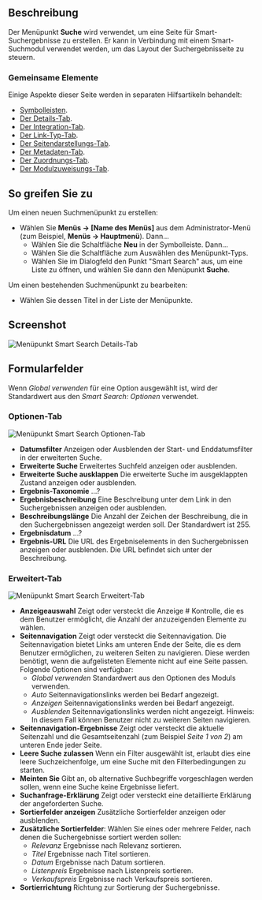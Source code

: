<!-- Filename: Help4.x:Menu_Item:_Search / Display title: Suche -->

## Beschreibung

Der Menüpunkt **Suche** wird verwendet, um eine Seite für Smart-Suchergebnisse zu erstellen. Er kann in Verbindung mit einem Smart-Suchmodul verwendet werden, um das Layout der Suchergebnisseite zu steuern.

### Gemeinsame Elemente

Einige Aspekte dieser Seite werden in separaten Hilfsartikeln behandelt:

* [Symbolleisten](jdocmanual?article=help/common-elements/toolbars).
* [Der Details-Tab](jdocmanual?article=help/menu-items-common/menu-item-details).
* [Der Integration-Tab](jdocmanual?article=help/menu-items-common/menu-item-integration).
* [Der Link-Typ-Tab](jdocmanual?article=help/menu-items-common/menu-item-link-type).
* [Der Seitendarstellungs-Tab](jdocmanual?article=help/menu-items-common/menu-item-page-display).
* [Der Metadaten-Tab](jdocmanual?article=help/menu-items-common/menu-item-metadata).
* [Der Zuordnungs-Tab](jdocmanual?article=help/common-elements/edit-associations).
* [Der Modulzuweisungs-Tab](jdocmanual?article=help/menu-items-common/menu-item-module-assignment).

## So greifen Sie zu

Um einen neuen Suchmenüpunkt zu erstellen:

- Wählen Sie **Menüs → \[Name des Menüs\]** aus dem Administrator-Menü (zum Beispiel, **Menüs → Hauptmenü**). Dann...
  - Wählen Sie die Schaltfläche **Neu** in der Symbolleiste. Dann...
  - Wählen Sie die Schaltfläche zum Auswählen des Menüpunkt-Typs.
  - Wählen Sie im Dialogfeld den Punkt "Smart Search" aus, um eine Liste zu öffnen, und wählen Sie dann den Menüpunkt **Suche**.

Um einen bestehenden Suchmenüpunkt zu bearbeiten:

- Wählen Sie dessen Titel in der Liste der Menüpunkte.

## Screenshot

![Menüpunkt Smart Search Details-Tab](../../../de/images/menu-items/smart-search-search-details-tab.png)

## Formularfelder

Wenn *Global verwenden* für eine Option ausgewählt ist, wird der Standardwert aus den *Smart Search: Optionen* verwendet.

### Optionen-Tab

![Menüpunkt Smart Search Optionen-Tab](../../../de/images/menu-items/smart-search-search-options-tab.png)

- **Datumsfilter** Anzeigen oder Ausblenden der Start- und Enddatumsfilter in der erweiterten Suche.
- **Erweiterte Suche** Erweitertes Suchfeld anzeigen oder ausblenden.
- **Erweiterte Suche ausklappen** Die erweiterte Suche im ausgeklappten Zustand anzeigen oder ausblenden.
- **Ergebnis-Taxonomie** ...?
- **Ergebnisbeschreibung** Eine Beschreibung unter dem Link in den Suchergebnissen anzeigen oder ausblenden.
- **Beschreibungslänge** Die Anzahl der Zeichen der Beschreibung, die in den Suchergebnissen angezeigt werden soll. Der Standardwert ist 255.
- **Ergebnisdatum** ...?
- **Ergebnis-URL** Die URL des Ergebniselements in den Suchergebnissen anzeigen oder ausblenden. Die URL befindet sich unter der Beschreibung.

### Erweitert-Tab

![Menüpunkt Smart Search Erweitert-Tab](../../../de/images/menu-items/smart-search-search-advanced-tab.png)

- **Anzeigeauswahl** Zeigt oder versteckt die Anzeige # Kontrolle, die es dem Benutzer ermöglicht, die Anzahl der anzuzeigenden Elemente zu wählen.
- **Seitennavigation** Zeigt oder versteckt die Seitennavigation. Die Seitennavigation bietet Links am unteren Ende der Seite, die es dem Benutzer ermöglichen, zu weiteren Seiten zu navigieren. Diese werden benötigt, wenn die aufgelisteten Elemente nicht auf eine Seite passen.
    Folgende Optionen sind verfügbar:
    - *Global verwenden* Standardwert aus den Optionen des Moduls verwenden.
    - *Auto* Seitennavigationslinks werden bei Bedarf angezeigt.
    - *Anzeigen* Seitennavigationslinks werden bei Bedarf angezeigt.
    - *Ausblenden* Seitennavigationslinks werden nicht angezeigt. Hinweis: In diesem Fall können Benutzer nicht zu weiteren Seiten navigieren.
- **Seitennavigation-Ergebnisse** Zeigt oder versteckt die aktuelle Seitenzahl und die Gesamtseitenzahl (zum Beispiel *Seite 1 von 2*) am unteren Ende jeder Seite.
- **Leere Suche zulassen** Wenn ein Filter ausgewählt ist, erlaubt dies eine leere Suchzeichenfolge, um eine Suche mit den Filterbedingungen zu starten.
- **Meinten Sie** Gibt an, ob alternative Suchbegriffe vorgeschlagen werden sollen, wenn eine Suche keine Ergebnisse liefert.
- **Suchanfrage-Erklärung** Zeigt oder versteckt eine detaillierte Erklärung der angeforderten Suche.
- **Sortierfelder anzeigen** Zusätzliche Sortierfelder anzeigen oder ausblenden.
- **Zusätzliche Sortierfelder**: Wählen Sie eines oder mehrere Felder, nach denen die Suchergebnisse sortiert werden sollen:
  - *Relevanz* Ergebnisse nach Relevanz sortieren.
  - *Titel* Ergebnisse nach Titel sortieren.
  - *Datum* Ergebnisse nach Datum sortieren.
  - *Listenpreis* Ergebnisse nach Listenpreis sortieren.
  - *Verkaufspreis* Ergebnisse nach Verkaufspreis sortieren.
- **Sortierrichtung** Richtung zur Sortierung der Suchergebnisse.
